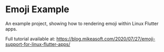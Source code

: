 # Emoji Example

An example project, showing how to rendering emoji within Linux Flutter apps.

Full tutorial available at: https://blog.mikeasoft.com/2020/07/27/emoji-support-for-linux-flutter-apps/
